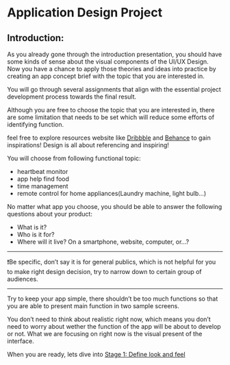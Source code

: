 # Application Design Project

## Introduction:

As you already gone through the introduction presentation, you should have some kinds of sense about the visual components of the UI/UX Design. Now you have a chance to apply those theories and ideas into practice by creating an app concept brief with the topic that you are interested in. 

You will go through several assignments that align with the essential project development process towards the final result. 

Although you are free to choose the topic that you are interested in, there are some limitation that needs to be set which will reduce some efforts of identifying function. 

feel free to explore resources website like [Dribbble](https://dribbble.com) and [Behance](https://www.behance.net) to gain inspirations! Design is all about referencing and inspiring!

You will choose from following functional topic:

- heartbeat monitor
- app help find food
- time management
- remote control for home appliances(Laundry machine, light bulb…)

No matter what app you choose, you should be able to answer the following questions about your product:

- What is it?
- Who is it for?
- Where will it live? On a smartphone, website, computer, or...?

---
❗Be specific, don’t say it is for general publics, which is not helpful for you to make right design decision, try to narrow down to certain group of audiences.  

---

Try to keep your app simple, there shouldn’t be too much functions so that you are able to present main function in two sample screens.

You don’t need to think about realistic right now, which means you don’t need to worry about wether the function of the app will be about to develop or not. What we are focusing on right now is the visual present of the interface.


When you are ready, lets dive into [Stage 1: Define look and feel](Stages/Stage1.md)